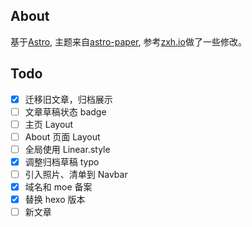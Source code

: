 ## About

基于[Astro](https://astro.build/), 主题来自[astro-paper](https://astro-paper.pages.dev), 参考[zxh.io](https://zxh.io/)做了一些修改。

## Todo

- [x] 迁移旧文章，归档展示
- [ ] 文章草稿状态 badge
- [ ] 主页 Layout
- [ ] About 页面 Layout
- [ ] 全局使用 Linear.style
- [x] 调整归档草稿 typo
- [ ] 引入照片、清单到 Navbar
- [x] 域名和 moe 备案
- [x] 替换 hexo 版本
- [ ] 新文章
